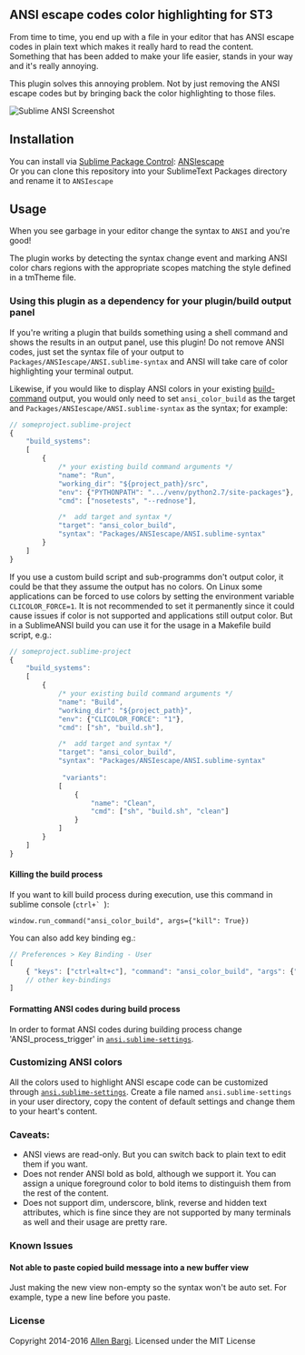 ## ANSI escape codes color highlighting for ST3

From time to time, you end up with a file in your editor that has ANSI escape codes in plain text which makes it really hard to read the content. Something that has been added to make your life easier, stands in your way and it's really annoying. 

This plugin solves this annoying problem. Not by just removing the ANSI escape codes but by bringing back the color highlighting to those files.

![Sublime ANSI Screenshot](https://s3.amazonaws.com/f.cl.ly/items/0e3a0V1A3y392W0R3z20/sublime_ansi.gif)

## Installation

You can install via [Sublime Package Control](https://packagecontrol.io/installation): [ANSIescape](https://packagecontrol.io/packages/ANSIescape)  
Or you can clone this repository into your SublimeText Packages directory and rename it to `ANSIescape`

## Usage

When you see garbage in your editor change the syntax to `ANSI` and you're good!

The plugin works by detecting the syntax change event and marking ANSI color chars regions with the appropriate scopes matching the style defined in a tmTheme file.

### Using this plugin as a dependency for your plugin/build output panel
If you're writing a plugin that builds something using a shell command and shows the results in an output panel, use this plugin! Do not remove ANSI codes, just set the syntax file of your output to `Packages/ANSIescape/ANSI.sublime-syntax` and ANSI will take care of color highlighting your terminal output.

Likewise, if you would like to display ANSI colors in your existing [build-command](http://sublime-text-unofficial-documentation.readthedocs.org/en/latest/reference/build_systems/basics.html) output, you would only need to set `ansi_color_build` as the target and `Packages/ANSIescape/ANSI.sublime-syntax` as the syntax; for example:

```javascript
// someproject.sublime-project
{
    "build_systems":
    [
        {
            /* your existing build command arguments */
            "name": "Run",
            "working_dir": "${project_path}/src",
            "env": {"PYTHONPATH": ".../venv/python2.7/site-packages"},
            "cmd": ["nosetests", "--rednose"],

            /*  add target and syntax */
            "target": "ansi_color_build",
            "syntax": "Packages/ANSIescape/ANSI.sublime-syntax"
        }
    ]
}
```

If you use a custom build script and sub-programms don't output color, it could be that they assume the output has no colors. On Linux some applications can be forced to use colors by setting the environment variable `CLICOLOR_FORCE=1`. It is not recommended to set it permanently since it could cause issues if color is not supported and applications still output color. But in a SublimeANSI build you can use it for the usage in a Makefile build script, e.g.: 

```javascript
// someproject.sublime-project
{
    "build_systems":
    [
        {
            /* your existing build command arguments */
            "name": "Build",
            "working_dir": "${project_path}",
            "env": {"CLICOLOR_FORCE": "1"},
            "cmd": ["sh", "build.sh"],

            /*  add target and syntax */
            "target": "ansi_color_build",
            "syntax": "Packages/ANSIescape/ANSI.sublime-syntax"
            
             "variants":
            [
                {
                    "name": "Clean",
                    "cmd": ["sh", "build.sh", "clean"]
                }
            ]
        }
    ]
}
```


#### Killing the build process

If you want to kill build process during execution, use this command in sublime console (``ctrl+` ``):

```shell
window.run_command("ansi_color_build", args={"kill": True})
```

You can also add key binding eg.:

```javascript
// Preferences > Key Binding - User
[
    { "keys": ["ctrl+alt+c"], "command": "ansi_color_build", "args": {"kill": true} },
    // other key-bindings 
]
```

#### Formatting ANSI codes during build process

In order to format ANSI codes during building process change 'ANSI_process_trigger' in [`ansi.sublime-settings`](ansi.sublime-settings).

### Customizing ANSI colors
All the colors used to highlight ANSI escape code can be customized through 
[`ansi.sublime-settings`](ansi.sublime-settings).
Create a file named `ansi.sublime-settings` in your user directory, copy the content of default settings and change them to your heart's content.

### Caveats: 
- ANSI views are read-only. But you can switch back to plain text to edit them if you want. 
- Does not render ANSI bold as bold, although we support it. You can assign a unique foreground color to bold items to distinguish them from the rest of the content.
- Does not support dim, underscore, blink, reverse and hidden text attributes, which is fine since they are not supported by many terminals as well and their usage are pretty rare. 

### Known Issues

#### Not able to paste copied build message into a new buffer view

Just making the new view non-empty so the syntax won't be auto set.
For example, type a new line before you paste.

### License
Copyright 2014-2016 [Allen Bargi](https://twitter.com/aziz). Licensed under the MIT License

